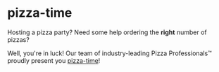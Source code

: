 pizza-time
==========

Hosting a pizza party? Need some help ordering the **right** number of pizzas?

Well, you're in luck! Our team of industry-leading Pizza Professionals&trade; proudly
present you [pizza-time](http://pizza-time.herokuapp.com/)!
